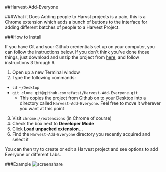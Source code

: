 ##Harvest-Add-Everyone

###What it Does
Adding people to Harvst projects is a pain, this is a Chrome extension which adds a bunch of buttons to the interface for adding different batches of people to a Harvest Project.

###How to Install

If you have Git and your Github credentials set up on your computer, you can follow the instructions below. If you don't think you've done those things, just download and unzip the project from [here](https://github.com/efatsi/Harvest-Add-Everyone/blob/master/Harvest-Add-Everyone.zip?raw=true), and follow instructions 3 through 6.

1. Open up a new Terminal window
2. Type the following commands:
  - `cd ~/Desktop`
  - `git clone git@github.com:efatsi/Harvest-Add-Everyone.git`
    - This copies the project from Github on to your Desktop into a directory called `Harvest-Add-Everyone`. Feel free to move it wherever you want at this point
3. Visit `chrome://extensions` (in Chrome of course)
4. Check the box next to **Developer Mode**
5. Click **Load unpacked extension...**
6. Find the `Harvest-Add-Everyone` directory you recently acquired and select it

You can then try to create or edit a Harvest project and see options to add Everyone or different Labs.

###Example
![screenshare](http://cl.ly/image/1v28360B3t3x/harvest_extension.gif)
